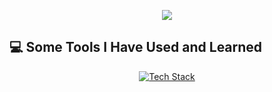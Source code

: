 <p align="center">
  <img src="https://capsule-render.vercel.app/api?type=waving&color=gradient&text=Hello!&height=100&section=header"/>
</p>

<h2>💻 Some Tools I Have Used and Learned</h2>

<p align="center">
  <a href="https://skillicons.dev">
    <img src="https://skillicons.dev/icons?i=vscode,js,react,redux,nodejs,html,css,tailwind,git,idea,java" alt="Tech Stack"/>
  </a>
</p>
